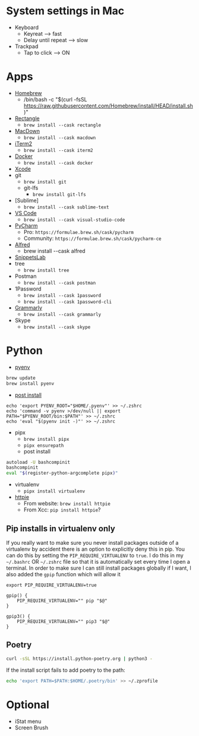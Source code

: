 # System settings in Mac

- Keyboard
  - Keyreat --> fast
  - Delay until repeat --> slow
- Trackpad
  - Tap to click --> ON

# Apps
- [Homebrew](https://brew.sh/)
  - /bin/bash -c "$(curl -fsSL https://raw.githubusercontent.com/Homebrew/install/HEAD/install.sh)"
- [Rectangle](https://rectangleapp.com/)
  - `brew install --cask rectangle`
- [MacDown](https://macdown.uranusjr.com/)
  - `brew install --cask macdown`
- [iTerm2]()
  - `brew install --cask iterm2`
- [Docker]()
  - `brew install --cask docker`
- [Xcode](https://apps.apple.com/us/app/xcode/id497799835?mt=12)
- git
  - `brew install git`
  - git-lfs
    - `brew install git-lfs`
- [Sublime]
  - `brew install --cask sublime-text`
- [VS Code](https://code.visualstudio.com/docs/setup/mac)
  - `brew install --cask visual-studio-code`
- [PyCharm](https://www.jetbrains.com/help/pycharm/installation-guide.html#standalone)
  - Pro: `https://formulae.brew.sh/cask/pycharm`
  - Community: `https://formulae.brew.sh/cask/pycharm-ce`
- [Alfred](https://www.alfredapp.com/)
  - brew install --cask alfred
- [SnippetsLab](https://apps.apple.com/us/app/snippetslab/id1006087419?mt=12)
- tree
  - `brew install tree`
- Postman
  - `brew install --cask postman`
- 1Password
  - `brew install --cask 1password`
  - `brew install --cask 1password-cli`
- [Grammarly](https://app.grammarly.com/)
  - `brew install --cask grammarly`
- Skype
  - `brew install --cask skype`

# Python
- [pyenv](https://github.com/pyenv/pyenv)

```bash
brew update
brew install pyenv
```

- [post install](https://github.com/pyenv/pyenv#set-up-your-shell-environment-for-pyenv)

```
echo 'export PYENV_ROOT="$HOME/.pyenv"' >> ~/.zshrc
echo 'command -v pyenv >/dev/null || export PATH="$PYENV_ROOT/bin:$PATH"' >> ~/.zshrc
echo 'eval "$(pyenv init -)"' >> ~/.zshrc
```

- pipx
  - `brew install pipx`
  - `pipx ensurepath`
  - post install
```bash
autoload -U bashcompinit
bashcompinit
eval "$(register-python-argcomplete pipx)"
```
- virtualenv
  - `pipx install virtualenv`
- [httpie](https://httpie.io/docs/cli/homebrew)
  - From website: `brew install httpie`
  - From Xcc: `pip install httpie`?


## Pip installs in virtualenv only
If you really want to make sure you never install packages outside of a virtualenv by accident there is an option to explicitly deny this in pip. You can do this by setting the `PIP_REQUIRE_VIRTUALENV` to `true`. I do this in my `~/.bashrc` OR `~/.zshrc` file so that it is automatically set every time I open a terminal. In order to make sure I can still install packages globally if I want, I also added the `gpip` function which will allow it

```
export PIP_REQUIRE_VIRTUALENV=true

gpip() {
    PIP_REQUIRE_VIRTUALENV="" pip "$@"
}

gpip3() {
    PIP_REQUIRE_VIRTUALENV="" pip3 "$@"
}
```

## Poetry
```bash
curl -sSL https://install.python-poetry.org | python3 -
```
If the install script fails to add poetry to the path:
```bash
echo 'export PATH=$PATH:$HOME/.poetry/bin' >> ~/.zprofile
```

# Optional
- iStat menu
- Screen Brush
